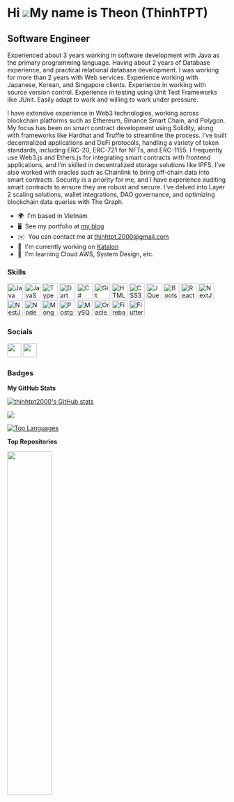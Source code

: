 Hi ![](https://user-images.githubusercontent.com/18350557/176309783-0785949b-9127-417c-8b55-ab5a4333674e.gif)My name is Theon (ThinhTPT)
========================================================================================================================================

Software Engineer
-----------------

Experienced about 3 years working in software development with Java as the primary programming language. Having about 2 years of Database experience, and practical relational database development. I was working for more than 2 years with Web services. Experience working with Japanese, Korean, and Singapore clients. Experience in working with source version control. Experience in testing using Unit Test Frameworks like JUnit. Easily adapt to work and willing to work under pressure.

I have extensive experience in Web3 technologies, working across blockchain platforms such as Ethereum, Binance Smart Chain, and Polygon. My focus has been on smart contract development using Solidity, along with frameworks like Hardhat and Truffle to streamline the process. I’ve built decentralized applications and DeFi protocols, handling a variety of token standards, including ERC-20, ERC-721 for NFTs, and ERC-1155. I frequently use Web3.js and Ethers.js for integrating smart contracts with frontend applications, and I’m skilled in decentralized storage solutions like IPFS. I’ve also worked with oracles such as Chainlink to bring off-chain data into smart contracts. Security is a priority for me, and I have experience auditing smart contracts to ensure they are robust and secure. I’ve delved into Layer 2 scaling solutions, wallet integrations, DAO governance, and optimizing blockchain data queries with The Graph.

* 🌍  I'm based in Vietnam
* 🖥️  See my portfolio at [my blog](http://blog.thinhtpt-dev.site/)
* ✉️  You can contact me at [thinhtpt.2000@gmail.com](mailto:thinhtpt.2000@gmail.com)
* 🚀  I'm currently working on [Katalon](https://katalon.com/)
* 🧠  I'm learning Cloud AWS, System Design, etc.

### Skills


<p align="left">
<a href="https://www.oracle.com/java/" target="_blank" rel="noreferrer"><img src="https://raw.githubusercontent.com/danielcranney/readme-generator/main/public/icons/skills/java-colored.svg" width="36" height="36" alt="Java" /></a>
<a href="https://developer.mozilla.org/en-US/docs/Web/JavaScript" target="_blank" rel="noreferrer"><img src="https://raw.githubusercontent.com/danielcranney/readme-generator/main/public/icons/skills/javascript-colored.svg" width="36" height="36" alt="JavaScript" /></a>
<a href="https://www.typescriptlang.org/" target="_blank" rel="noreferrer"><img src="https://raw.githubusercontent.com/danielcranney/readme-generator/main/public/icons/skills/typescript-colored.svg" width="36" height="36" alt="TypeScript" /></a>
<a href="https://dart.dev/" target="_blank" rel="noreferrer"><img src="https://raw.githubusercontent.com/danielcranney/readme-generator/main/public/icons/skills/dart-colored.svg" width="36" height="36" alt="Dart" /></a>
<a href="https://docs.microsoft.com/en-us/dotnet/csharp/" target="_blank" rel="noreferrer"><img src="https://raw.githubusercontent.com/danielcranney/readme-generator/main/public/icons/skills/csharp-colored.svg" width="36" height="36" alt="C#" /></a>
<a href="https://git-scm.com/" target="_blank" rel="noreferrer"><img src="https://raw.githubusercontent.com/danielcranney/readme-generator/main/public/icons/skills/git-colored.svg" width="36" height="36" alt="Git" /></a>
<a href="https://developer.mozilla.org/en-US/docs/Glossary/HTML5" target="_blank" rel="noreferrer"><img src="https://raw.githubusercontent.com/danielcranney/readme-generator/main/public/icons/skills/html5-colored.svg" width="36" height="36" alt="HTML5" /></a>
<a href="https://www.w3.org/TR/CSS/#css" target="_blank" rel="noreferrer"><img src="https://raw.githubusercontent.com/danielcranney/readme-generator/main/public/icons/skills/css3-colored.svg" width="36" height="36" alt="CSS3" /></a>
<a href="https://jquery.com/" target="_blank" rel="noreferrer"><img src="https://raw.githubusercontent.com/danielcranney/readme-generator/main/public/icons/skills/jquery-colored.svg" width="36" height="36" alt="JQuery" /></a>
<a href="https://getbootstrap.com/" target="_blank" rel="noreferrer"><img src="https://raw.githubusercontent.com/danielcranney/readme-generator/main/public/icons/skills/bootstrap-colored.svg" width="36" height="36" alt="Bootstrap" /></a>
<a href="https://reactjs.org/" target="_blank" rel="noreferrer"><img src="https://raw.githubusercontent.com/danielcranney/readme-generator/main/public/icons/skills/react-colored.svg" width="36" height="36" alt="React" /></a>
<a href="https://nextjs.org/docs" target="_blank" rel="noreferrer"><img src="https://raw.githubusercontent.com/danielcranney/readme-generator/main/public/icons/skills/nextjs-colored.svg" width="36" height="36" alt="NextJs" /></a>
<a href="https://docs.nestjs.com/" target="_blank" rel="noreferrer"><img src="https://raw.githubusercontent.com/danielcranney/readme-generator/main/public/icons/skills/nestjs-colored.svg" width="36" height="36" alt="NestJS" /></a>
<a href="https://nodejs.org/en/" target="_blank" rel="noreferrer"><img src="https://raw.githubusercontent.com/danielcranney/readme-generator/main/public/icons/skills/nodejs-colored.svg" width="36" height="36" alt="NodeJS" /></a>
<a href="https://www.mongodb.com/" target="_blank" rel="noreferrer"><img src="https://raw.githubusercontent.com/danielcranney/readme-generator/main/public/icons/skills/mongodb-colored.svg" width="36" height="36" alt="MongoDB" /></a>
<a href="https://www.postgresql.org/" target="_blank" rel="noreferrer"><img src="https://raw.githubusercontent.com/danielcranney/readme-generator/main/public/icons/skills/postgresql-colored.svg" width="36" height="36" alt="PostgreSQL" /></a>
<a href="https://www.mysql.com/" target="_blank" rel="noreferrer"><img src="https://raw.githubusercontent.com/danielcranney/readme-generator/main/public/icons/skills/mysql-colored.svg" width="36" height="36" alt="MySQL" /></a>
<a href="https://www.oracle.com/uk/index.html" target="_blank" rel="noreferrer"><img src="https://raw.githubusercontent.com/danielcranney/readme-generator/main/public/icons/skills/oracle-colored.svg" width="36" height="36" alt="Oracle" /></a>
<a href="https://firebase.google.com/" target="_blank" rel="noreferrer"><img src="https://raw.githubusercontent.com/danielcranney/readme-generator/main/public/icons/skills/firebase-colored.svg" width="36" height="36" alt="Firebase" /></a>
<a href="https://flutter.dev/" target="_blank" rel="noreferrer"><img src="https://raw.githubusercontent.com/danielcranney/readme-generator/main/public/icons/skills/flutter-colored.svg" width="36" height="36" alt="Flutter" /></a>
</p>


### Socials

<p align="left"> <a href="https://www.github.com/thinhtpt2000" target="_blank" rel="noreferrer"><img src="https://raw.githubusercontent.com/danielcranney/readme-generator/main/public/icons/socials/github.svg" width="32" height="32" /></a> <a href="https://www.linkedin.com/in/thinhtpt" target="_blank" rel="noreferrer"><img src="https://raw.githubusercontent.com/danielcranney/readme-generator/main/public/icons/socials/linkedin.svg" width="32" height="32" /></a></p>

### Badges

<b>My GitHub Stats</b>

<a href="http://www.github.com/thinhtpt2000"><img src="https://github-readme-stats.vercel.app/api?username=thinhtpt2000&show_icons=true&hide=&count_private=true&title_color=ef4444&text_color=000000&icon_color=3382ed&bg_color=ffffff&hide_border=true&show_icons=true" alt="thinhtpt2000's GitHub stats" /></a>

<a href="http://www.github.com/thinhtpt2000"><img src="https://github-readme-streak-stats.herokuapp.com/?user=thinhtpt2000&stroke=000000&background=ffffff&ring=ef4444&fire=ef4444&currStreakNum=000000&currStreakLabel=ef4444&sideNums=000000&sideLabels=000000&dates=000000&hide_border=true" /></a>

<a href="https://github.com/thinhtpt2000" align="left"><img src="https://github-readme-stats.vercel.app/api/top-langs/?username=thinhtpt2000&langs_count=10&title_color=ef4444&text_color=000000&icon_color=3382ed&bg_color=ffffff&hide_border=true&locale=en&custom_title=Top%20%Languages" alt="Top Languages" /></a>

<b>Top Repositories</b>

<div width="100%" align="center"><a href="https://github.com/thinhtpt2000/hexagonal-architecture" align="left"><img align="left" width="45%" src="https://github-readme-stats.vercel.app/api/pin/?username=thinhtpt2000&repo=hexagonal-architecture&title_color=ef4444&text_color=000000&icon_color=3382ed&bg_color=ffffff&hide_border=true&locale=en" /></a></div><br /><br /><br /><br /><br /><br /><br />
